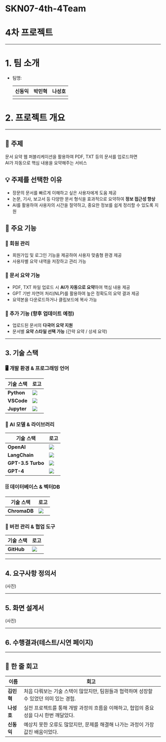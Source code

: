 # SKN07-4th-4Team

# 4차 프로젝트


 ------------------------------------------------

 
# 1. 팀 소개
- 팀명: 
    <table>
    <tr>
        <th>신동익</th>
        <th>박민혁</th>
        <th>나성호</th>
    </tr>
    <tr>
        <th style="vertical-align: top;"></th>
        <th style="vertical-align: top;"></th>
        <th style="vertical-align: top;"></th>
        <!-- <th>role 4.</th> -->
    </tr>
    </table>
 
# 2. 프로젝트 개요
------------------------------------------------

## 📌 주제  
문서 요약 웹 퍼블리케이션을 활용하여 PDF, TXT 등의 문서를 업로드하면  
AI가 자동으로 핵심 내용을 요약해주는 서비스  

## 💡 주제를 선택한 이유  
- 장문의 문서를 빠르게 이해하고 싶은 사용자에게 도움 제공  
- 논문, 기사, 보고서 등 다양한 문서 형식을 효과적으로 요약하여 **정보 접근성 향상**  
- AI를 활용하여 사용자의 시간을 절약하고, 중요한 정보를 쉽게 정리할 수 있도록 지원  

## 🚀 주요 기능  

### 🔹 회원 관리  
- 회원가입 및 로그인 기능을 제공하여 사용자 맞춤형 환경 제공  
- 사용자별 요약 내역을 저장하고 관리 가능  

### 🔹 문서 요약 기능  
- PDF, TXT 파일 업로드 시 **AI가 자동으로 요약**하여 핵심 내용 제공  
- GPT 기반 자연어 처리(NLP)를 활용하여 높은 정확도의 요약 결과 제공  
- 요약본을 다운로드하거나 클립보드에 복사 가능  

### 🔹 추가 기능 (향후 업데이트 예정)  
- 업로드된 문서의 **다국어 요약 지원**  
- 문서별 **요약 스타일 선택 가능** (간략 요약 / 상세 요약)  

------------------------------------------------
 
## 3. 기술 스택

### 🖥️ 개발 환경 & 프로그래밍 언어
| 기술 스택 | 로고 |
|-----------|------|
| **Python** | <img src="https://img.shields.io/badge/Python-3776AB?style=for-the-badge&logo=python&logoColor=white" /> |
| **VSCode** | <img src="https://img.shields.io/badge/VSCode-007ACC?style=for-the-badge&logo=visualstudiocode&logoColor=white" /> |
| **Jupyter** | <img src="https://img.shields.io/badge/Jupyter-F37626?style=for-the-badge&logo=jupyter&logoColor=white" /> |

### 🤖 AI 모델 & 라이브러리
| 기술 스택 | 로고 |
|-----------|------|
| **OpenAI** | <img src="https://img.shields.io/badge/OpenAI-412991?style=for-the-badge&logo=openai&logoColor=white" /> |
| **LangChain** | <img src="https://img.shields.io/badge/LangChain-FF9900?style=for-the-badge" /> |
| **GPT-3.5 Turbo** | <img src="https://img.shields.io/badge/GPT--3.5--Turbo-412991?style=for-the-badge" /> |
| **GPT-4** | <img src="https://img.shields.io/badge/GPT--4-412991?style=for-the-badge" /> |

### 🗄️ 데이터베이스 & 벡터DB
| 기술 스택 | 로고 |
|-----------|------|
| **ChromaDB** | <img src="https://img.shields.io/badge/ChromaDB-009688?style=for-the-badge" /> |

### 🔧 버전 관리 & 협업 도구
| 기술 스택 | 로고 |
|-----------|------|
| **GitHub** | <img src="https://img.shields.io/badge/GitHub-181717?style=for-the-badge&logo=github&logoColor=white" /> |

------------------------------------------------

## 4. 요구사항 정의서  
(사진)

------------------------------------------------

## 5. 화면 설계서
(사진)

------------------------------------------------

## 6. 수행결과(테스트/시연 페이지)

------------------------------------------------
 
## 📝 한 줄 회고  

| 이름   | 회고 |
|--------|--------------------------------------------------------------|
| **김민혁** | 처음 다뤄보는 기술 스택이 많았지만, 팀원들과 협력하며 성장할 수 있었던 의미 있는 경험. |
| **나성호** | 실전 프로젝트를 통해 개발 과정의 흐름을 이해하고, 협업의 중요성을 다시 한번 깨달았다. |
| **신동익** | 예상치 못한 오류도 많았지만, 문제를 해결해 나가는 과정이 가장 값진 배움이었다. |
